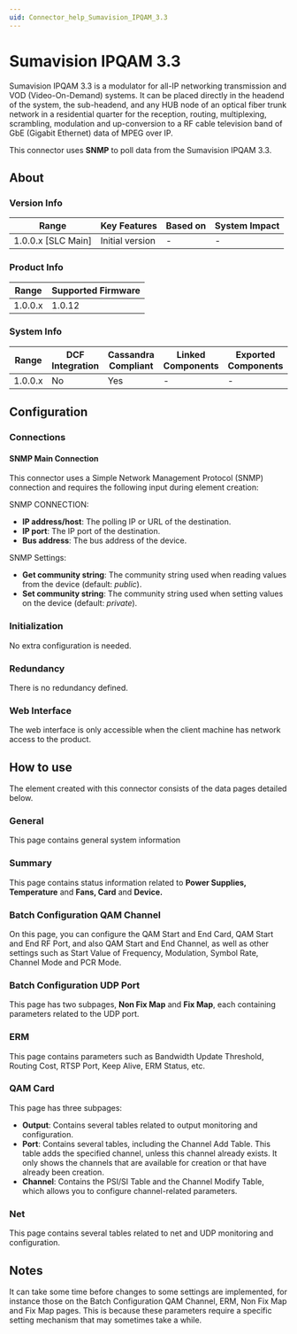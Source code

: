 ```yaml
---
uid: Connector_help_Sumavision_IPQAM_3.3
---
```


# Sumavision IPQAM 3.3

Sumavision IPQAM 3.3 is a modulator for all-IP networking transmission and VOD (Video-On-Demand) systems. It can be placed directly in the headend of the system, the sub-headend, and any HUB node of an optical fiber trunk network in a residential quarter for the reception, routing, multiplexing, scrambling, modulation and up-conversion to a RF cable television band of GbE (Gigabit Ethernet) data of MPEG over IP.

This connector uses **SNMP** to poll data from the Sumavision IPQAM 3.3.

## About

### Version Info

| Range                | Key Features     | Based on     | System Impact     |
|----------------------|------------------|--------------|-------------------|
| 1.0.0.x \[SLC Main\] | Initial version  | \-           | \-                |

### Product Info

| Range     | Supported Firmware     |
|-----------|------------------------|
| 1.0.0.x   | 1.0.12                 |

### System Info

| Range     | DCF Integration     | Cassandra Compliant     | Linked Components     | Exported Components     |
|-----------|---------------------|-------------------------|-----------------------|-------------------------|
| 1.0.0.x   | No                  | Yes                     | \-                    | \-                      |

## Configuration

### Connections

#### SNMP Main Connection

This connector uses a Simple Network Management Protocol (SNMP) connection and requires the following input during element creation:

SNMP CONNECTION:

- **IP address/host**: The polling IP or URL of the destination.
- **IP port**: The IP port of the destination.
- **Bus address**: The bus address of the device.

SNMP Settings:

- **Get community string**: The community string used when reading values from the device (default: *public*).
- **Set community string**: The community string used when setting values on the device (default: *private*).

### Initialization

No extra configuration is needed.

### Redundancy

There is no redundancy defined.

### Web Interface

The web interface is only accessible when the client machine has network access to the product.

## How to use

The element created with this connector consists of the data pages detailed below.

### General

This page contains general system information

### Summary

This page contains status information related to **Power Supplies, Temperature** and **Fans, Card** and **Device.**

### Batch Configuration QAM Channel

On this page, you can configure the QAM Start and End Card, QAM Start and End RF Port, and also QAM Start and End Channel, as well as other settings such as Start Value of Frequency, Modulation, Symbol Rate, Channel Mode and PCR Mode.

### Batch Configuration UDP Port

This page has two subpages, **Non Fix Map** and **Fix Map**, each containing parameters related to the UDP port.

### ERM

This page contains parameters such as Bandwidth Update Threshold, Routing Cost, RTSP Port, Keep Alive, ERM Status, etc.

### QAM Card

This page has three subpages:

- **Output**: Contains several tables related to output monitoring and configuration.
- **Port**: Contains several tables, including the Channel Add Table. This table adds the specified channel, unless this channel already exists. It only shows the channels that are available for creation or that have already been creation.
- **Channel**: Contains the PSI/SI Table and the Channel Modify Table, which allows you to configure channel-related parameters.

### Net

This page contains several tables related to net and UDP monitoring and configuration.

## Notes

It can take some time before changes to some settings are implemented, for instance those on the Batch Configuration QAM Channel, ERM, Non Fix Map and Fix Map pages. This is because these parameters require a specific setting mechanism that may sometimes take a while.
